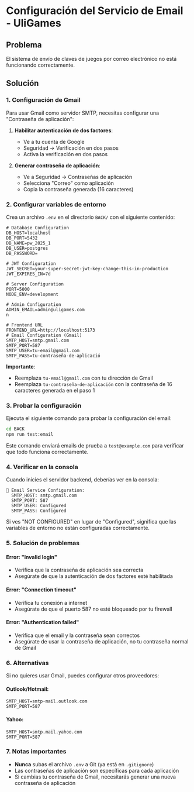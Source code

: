 # Configuración del Servicio de Email - UliGames

## Problema
El sistema de envío de claves de juegos por correo electrónico no está funcionando correctamente.

## Solución

### 1. Configuración de Gmail

Para usar Gmail como servidor SMTP, necesitas configurar una "Contraseña de aplicación":

1. **Habilitar autenticación de dos factores**:
   - Ve a tu cuenta de Google
   - Seguridad → Verificación en dos pasos
   - Activa la verificación en dos pasos

2. **Generar contraseña de aplicación**:
   - Ve a Seguridad → Contraseñas de aplicación
   - Selecciona "Correo" como aplicación
   - Copia la contraseña generada (16 caracteres)

### 2. Configurar variables de entorno

Crea un archivo `.env` en el directorio `BACK/` con el siguiente contenido:

```env
# Database Configuration
DB_HOST=localhost
DB_PORT=5432
DB_NAME=pw_2025_1
DB_USER=postgres
DB_PASSWORD=

# JWT Configuration
JWT_SECRET=your-super-secret-jwt-key-change-this-in-production
JWT_EXPIRES_IN=7d

# Server Configuration
PORT=5000
NODE_ENV=development

# Admin Configuration
ADMIN_EMAIL=admin@uligames.com
n

# Frontend URL
FRONTEND_URL=http://localhost:5173
# Email Configuration (Gmail)
SMTP_HOST=smtp.gmail.com
SMTP_PORT=587
SMTP_USER=tu-email@gmail.com
SMTP_PASS=tu-contraseña-de-aplicació
```

**Importante**: 
- Reemplaza `tu-email@gmail.com` con tu dirección de Gmail
- Reemplaza `tu-contraseña-de-aplicación` con la contraseña de 16 caracteres generada en el paso 1

### 3. Probar la configuración

Ejecuta el siguiente comando para probar la configuración del email:

```bash
cd BACK
npm run test:email
```

Este comando enviará emails de prueba a `test@example.com` para verificar que todo funciona correctamente.

### 4. Verificar en la consola

Cuando inicies el servidor backend, deberías ver en la consola:

```
📧 Email Service Configuration:
  SMTP_HOST: smtp.gmail.com
  SMTP_PORT: 587
  SMTP_USER: Configured
  SMTP_PASS: Configured
```

Si ves "NOT CONFIGURED" en lugar de "Configured", significa que las variables de entorno no están configuradas correctamente.

### 5. Solución de problemas

#### Error: "Invalid login"
- Verifica que la contraseña de aplicación sea correcta
- Asegúrate de que la autenticación de dos factores esté habilitada

#### Error: "Connection timeout"
- Verifica tu conexión a internet
- Asegúrate de que el puerto 587 no esté bloqueado por tu firewall

#### Error: "Authentication failed"
- Verifica que el email y la contraseña sean correctos
- Asegúrate de usar la contraseña de aplicación, no tu contraseña normal de Gmail

### 6. Alternativas

Si no quieres usar Gmail, puedes configurar otros proveedores:

#### Outlook/Hotmail:
```env
SMTP_HOST=smtp-mail.outlook.com
SMTP_PORT=587
```

#### Yahoo:
```env
SMTP_HOST=smtp.mail.yahoo.com
SMTP_PORT=587
```

### 7. Notas importantes

- **Nunca** subas el archivo `.env` a Git (ya está en `.gitignore`)
- Las contraseñas de aplicación son específicas para cada aplicación
- Si cambias tu contraseña de Gmail, necesitarás generar una nueva contraseña de aplicación 
